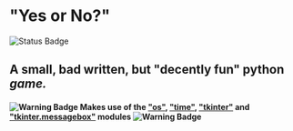 # "Yes or No?"
![Status Badge](https://img.shields.io/badge/Status-Finished-30BB30)
## A small, bad written, but "decently fun" python _game._

#### ![Warning Badge](https://img.shields.io/badge/-%E2%9A%A0-FFFF30) Makes use of the ["os"](https://docs.python.org/3/library/os.html), ["time"](https://docs.python.org/3/library/time.html), ["tkinter"](https://docs.python.org/3/library/tkinter.html) and ["tkinter.messagebox"](https://docs.python.org/3/library/tkinter.messagebox.html#module-tkinter.messagebox) modules ![Warning Badge](https://img.shields.io/badge/-%E2%9A%A0-FFFF30)
